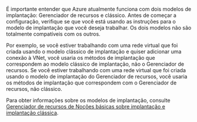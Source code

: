 É importante entender que Azure atualmente funciona com dois modelos de implantação: Gerenciador de recursos e clássico. Antes de começar a configuração, verifique se que você está usando as instruções para o modelo de implantação que você deseja trabalhar. Os dois modelos não são totalmente compatíveis com os outros.

Por exemplo, se você estiver trabalhando com uma rede virtual que foi criada usando o modelo clássico de implantação e quiser adicionar uma conexão à VNet, você usaria os métodos de implantação que correspondem ao modelo clássico de implantação, não o Gerenciador de recursos. Se você estiver trabalhando com uma rede virtual que foi criada usando o modelo de implantação do Gerenciador de recursos, você usaria os métodos de implantação que correspondem com o Gerenciador de recursos, não clássico.

Para obter informações sobre os modelos de implantação, consulte [Gerenciador de recursos de Noções básicas sobre implantação e implantação clássica](../articles/resource-manager-deployment-model.md).